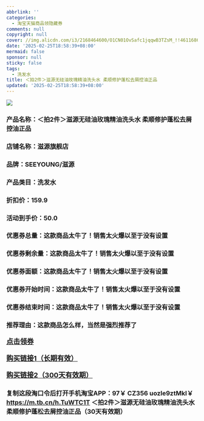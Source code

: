 ```yaml
---
abbrlink: ''
categories:
  - 淘宝天猫商品领隐藏券
comments: null
copyright: null
cover: //img.alicdn.com/i3/2168464600/O1CN01OvSafc1jqqwB3TZsM_!!4611686018427380952-0-item_pic.jpg
date: '2025-02-25T18:58:39+08:00'
mermaid: false
sponsor: null
sticky: false
tags:
  - 洗发水
title: ＜拍2件＞滋源无硅油玫瑰精油洗头水 柔顺修护蓬松去屑控油正品
updated: '2025-02-25T18:58:39+08:00'
--- 
```


![](//img.alicdn.com/i3/2168464600/O1CN01OvSafc1jqqwB3TZsM_!!4611686018427380952-0-item_pic.jpg)

### 产品名称：＜拍2件＞滋源无硅油玫瑰精油洗头水 柔顺修护蓬松去屑控油正品
### 店铺名称：滋源旗舰店
### 品牌：SEEYOUNG/滋源
### 产品类目：洗发水
### 折扣价：159.9
### 活动到手价：50.0
### 优惠券总量：这款商品太牛了！销售太火爆以至于没有设置
### 优惠券剩余量：这款商品太牛了！销售太火爆以至于没有设置
### 优惠券面额：这款商品太牛了！销售太火爆以至于没有设置
### 优惠券开始时间：这款商品太牛了！销售太火爆以至于没有设置
### 优惠券结束时间：这款商品太牛了！销售太火爆以至于没有设置
### 推荐理由：这款商品怎么样，当然是强烈推荐了

<p style="font-size: 18px; font-weight: bold;">
  <a href="这款商品太牛了！销售太火爆以至于没有设置" target="_blank">点击领券</a>
</p>
<p style="font-size: 18px; font-weight: bold;">
  <a href="https://s.click.taobao.com/t?e=m%3D2%26s%3D2tInvCI0n%2FRw4vFB6t2Z2ueEDrYVVa64K7Vc7tFgwiHjf2vlNIV67k2Uw6Vjz9mVoAgJVlbS%2FO%2F3ID%2FV1RqsF4wnCJeELi4I%2FIEn%2BS1IjHAB0ghlTd7WlZVm%2FOAUUFw71qrpxiwMoCNxc1AtbZGVS2mXVlHn1aCbQldOz50yblgLZMqoQW%2BfuKGzo1lVxIiohjXZO8zUqn%2FpCmY0IzZcd0BTA2dry%2F0D7r%2FB%2B6wcWdivfgEGQn26EDhzy5huxVj0jCYtYGASbzRUrFwjXfRKMROfYmExpA2104bt%2FCh0HCZ0%2BUW1830SA7LkR%2BMEvErzIbuoosBDDs8%3D" target="_blank">购买链接1（长期有效）</a>
</p>
<p style="font-size: 18px; font-weight: bold;">
  <a href="https://s.click.taobao.com/oWndVNs" target="_blank">购买链接2（300天有效期）</a>
</p>

### 复制这段淘口令后打开手机淘宝APP：97￥ CZ356 uozle9ztMkl￥ https://m.tb.cn/h.TuWTC1T  ＜拍2件＞滋源无硅油玫瑰精油洗头水 柔顺修护蓬松去屑控油正品（30天有效期）

